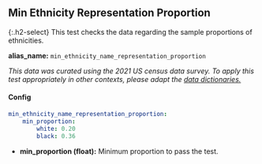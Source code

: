 
## Min Ethnicity Representation Proportion

<div class="main-docs" markdown="1"><div class="h3-box" markdown="1">

{:.h2-select}
This test checks the data regarding the sample proportions of ethnicities.

**alias_name:** `min_ethnicity_name_representation_proportion`

<i class="fa fa-info-circle"></i>
<em>This data was curated using the 2021 US census data survey. To apply this test appropriately in other contexts, please adapt the [data dictionaries.](https://github.com/JohnSnowLabs/nlptest/blob/main/nlptest/transform/utils.py)</em>

#### Config
```yaml
min_ethnicity_name_representation_proportion:
    min_proportion: 
        white: 0.20
        black: 0.36                
```

- **min_proportion (float):** Minimum proportion to pass the test.

<!-- #### Examples -->
